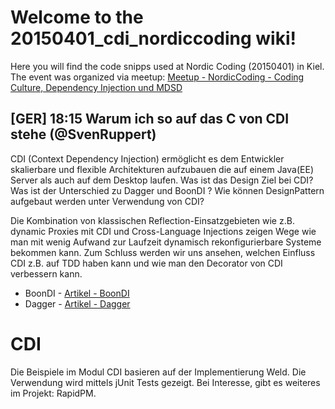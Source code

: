 # Welcome to the 20150401_cdi_nordiccoding wiki!

Here you will find the code snipps used at Nordic Coding (20150401) in Kiel.
The event was organized via meetup: [Meetup - NordicCoding - Coding Culture, Dependency Injection und MDSD](http://www.meetup.com/Nordic-Coding/events/220626414/)

## [GER] 18:15 Warum ich so auf das C von CDI stehe (@SvenRuppert)

CDI (Context Dependency Injection) ermöglicht es dem Entwickler skalierbare und flexible Architekturen aufzubauen die auf einem Java(EE) Server als auch auf dem Desktop laufen.  Was ist das Design Ziel bei CDI? Was ist der Unterschied zu Dagger und BoonDI ? Wie können DesignPattern aufgebaut werden unter Verwendung von CDI?

Die Kombination von klassischen Reflection-Einsatzgebieten wie z.B. dynamic Proxies mit CDI und Cross-Language Injections zeigen Wege wie man mit wenig Aufwand zur Laufzeit dynamisch rekonfigurierbare Systeme bekommen kann. Zum Schluss werden wir uns ansehen, welchen Einfluss CDI z.B. auf TDD haben kann und wie man den Decorator von CDI verbessern kann.

* BoonDI - [Artikel - BoonDI](https://jaxenter.de/dependency-injection-mit-boon-di-151)
* Dagger - [Artikel - Dagger](https://jaxenter.de/dependency-injection-mit-dagger-232)

# CDI
Die Beispiele im Modul CDI basieren auf der Implementierung Weld. Die Verwendung wird mittels jUnit Tests gezeigt.
Bei Interesse, gibt es weiteres im Projekt: RapidPM.




